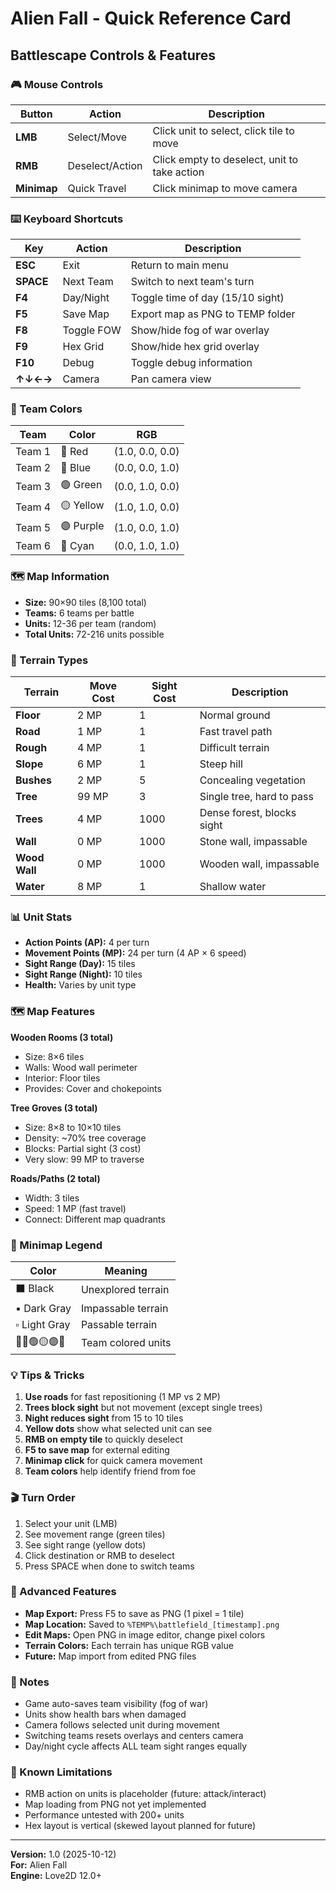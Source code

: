 # Alien Fall - Quick Reference Card
## Battlescape Controls & Features

### 🎮 Mouse Controls
| Button | Action | Description |
|--------|--------|-------------|
| **LMB** | Select/Move | Click unit to select, click tile to move |
| **RMB** | Deselect/Action | Click empty to deselect, unit to take action |
| **Minimap** | Quick Travel | Click minimap to move camera |

### ⌨️ Keyboard Shortcuts
| Key | Action | Description |
|-----|--------|-------------|
| **ESC** | Exit | Return to main menu |
| **SPACE** | Next Team | Switch to next team's turn |
| **F4** | Day/Night | Toggle time of day (15/10 sight) |
| **F5** | Save Map | Export map as PNG to TEMP folder |
| **F8** | Toggle FOW | Show/hide fog of war overlay |
| **F9** | Hex Grid | Show/hide hex grid overlay |
| **F10** | Debug | Toggle debug information |
| **↑↓←→** | Camera | Pan camera view |

### 🎨 Team Colors
| Team | Color | RGB |
|------|-------|-----|
| Team 1 | 🔴 Red | (1.0, 0.0, 0.0) |
| Team 2 | 🔵 Blue | (0.0, 0.0, 1.0) |
| Team 3 | 🟢 Green | (0.0, 1.0, 0.0) |
| Team 4 | 🟡 Yellow | (1.0, 1.0, 0.0) |
| Team 5 | 🟣 Purple | (1.0, 0.0, 1.0) |
| Team 6 | 🔷 Cyan | (0.0, 1.0, 1.0) |

### 🗺️ Map Information
- **Size:** 90×90 tiles (8,100 total)
- **Teams:** 6 teams per battle
- **Units:** 12-36 per team (random)
- **Total Units:** 72-216 units possible

### 🌳 Terrain Types
| Terrain | Move Cost | Sight Cost | Description |
|---------|-----------|------------|-------------|
| **Floor** | 2 MP | 1 | Normal ground |
| **Road** | 1 MP | 1 | Fast travel path |
| **Rough** | 4 MP | 1 | Difficult terrain |
| **Slope** | 6 MP | 1 | Steep hill |
| **Bushes** | 2 MP | 5 | Concealing vegetation |
| **Tree** | 99 MP | 3 | Single tree, hard to pass |
| **Trees** | 4 MP | 1000 | Dense forest, blocks sight |
| **Wall** | 0 MP | 1000 | Stone wall, impassable |
| **Wood Wall** | 0 MP | 1000 | Wooden wall, impassable |
| **Water** | 8 MP | 1 | Shallow water |

### 📊 Unit Stats
- **Action Points (AP):** 4 per turn
- **Movement Points (MP):** 24 per turn (4 AP × 6 speed)
- **Sight Range (Day):** 15 tiles
- **Sight Range (Night):** 10 tiles
- **Health:** Varies by unit type

### 🗺️ Map Features
**Wooden Rooms (3 total)**
- Size: 8×6 tiles
- Walls: Wood wall perimeter
- Interior: Floor tiles
- Provides: Cover and chokepoints

**Tree Groves (3 total)**
- Size: 8×8 to 10×10 tiles
- Density: ~70% tree coverage
- Blocks: Partial sight (3 cost)
- Very slow: 99 MP to traverse

**Roads/Paths (2 total)**
- Width: 3 tiles
- Speed: 1 MP (fast travel)
- Connect: Different map quadrants

### 🎯 Minimap Legend
| Color | Meaning |
|-------|---------|
| ⬛ Black | Unexplored terrain |
| ▪️ Dark Gray | Impassable terrain |
| ▫️ Light Gray | Passable terrain |
| 🔴🔵🟢🟡🟣🔷 | Team colored units |

### 💡 Tips & Tricks
1. **Use roads** for fast repositioning (1 MP vs 2 MP)
2. **Trees block sight** but not movement (except single trees)
3. **Night reduces sight** from 15 to 10 tiles
4. **Yellow dots** show what selected unit can see
5. **RMB on empty tile** to quickly deselect
6. **F5 to save map** for external editing
7. **Minimap click** for quick camera movement
8. **Team colors** help identify friend from foe

### 🎬 Turn Order
1. Select your unit (LMB)
2. See movement range (green tiles)
3. See sight range (yellow dots)
4. Click destination or RMB to deselect
5. Press SPACE when done to switch teams

### 🔧 Advanced Features
- **Map Export:** Press F5 to save as PNG (1 pixel = 1 tile)
- **Map Location:** Saved to `%TEMP%\battlefield_[timestamp].png`
- **Edit Maps:** Open PNG in image editor, change pixel colors
- **Terrain Colors:** Each terrain has unique RGB value
- **Future:** Map import from edited PNG files

### 📝 Notes
- Game auto-saves team visibility (fog of war)
- Units show health bars when damaged
- Camera follows selected unit during movement
- Switching teams resets overlays and centers camera
- Day/night cycle affects ALL team sight ranges equally

### 🐛 Known Limitations
- RMB action on units is placeholder (future: attack/interact)
- Map loading from PNG not yet implemented
- Performance untested with 200+ units
- Hex layout is vertical (skewed layout planned for future)

---

**Version:** 1.0 (2025-10-12)  
**For:** Alien Fall  
**Engine:** Love2D 12.0+
